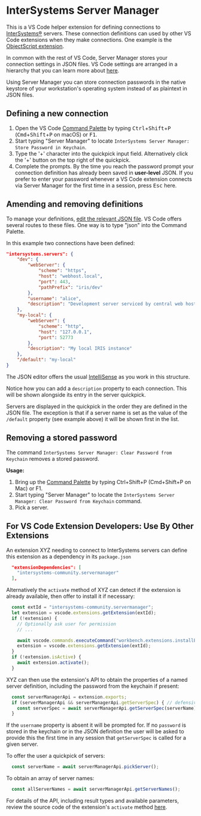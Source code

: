 # InterSystems Server Manager

This is a VS Code helper extension for defining connections to [InterSystems&reg;](https://www.intersystems.com/) servers. These connection definitions can used by other VS Code extensions when they make connections. One example is the [ObjectScript extension](https://github.com/intersystems-community/vscode-objectscript).

In common with the rest of VS Code, Server Manager stores your connection settings in JSON files. VS Code settings are arranged in a hierarchy that you can learn more about [here](https://code.visualstudio.com/docs/getstarted/settings).

Using Server Manager you can store connection passwords in the native keystore of your workstation's operating system instead of as plaintext in JSON files.

## Defining a new connection

1. Open the VS Code [Command Palette](https://code.visualstudio.com/docs/getstarted/userinterface#_command-palette) by typing <kbd>Ctrl</kbd>+<kbd>Shift</kbd>+<kbd>P</kbd> (<kbd>Cmd</kbd>+<kbd>Shift</kbd>+<kbd>P</kbd> on macOS) or <kbd>F1</kbd>.
2. Start typing "Server Manager" to locate `InterSystems Server Manager: Store Password in Keychain`.
3. Type the '+' character into the quickpick input field. Alternatively click the '+' button on the top right of the quickpick.
4. Complete the prompts. By the time you reach the password prompt your connection definition has already been saved in **user-level** JSON. If you prefer to enter your password whenever a VS Code extension connects via Server Manager for the first time in a session, press <kbd>Esc</kbd> here.

## Amending and removing definitions

To manage your definitions, [edit the relevant JSON file](https://code.visualstudio.com/docs/getstarted/settings). VS Code offers several routes to these files. One way is to type "json" into the Command Palette.

In this example two connections have been defined:

```json
"intersystems.servers": {
	"dev": {
		"webServer": {
			"scheme": "https",
			"host": "webhost.local",
			"port": 443,
			"pathPrefix": "iris/dev"
		},
		"username": "alice",
		"description": "Development server serviced by central web host over HTTPS"
	},
	"my-local": {
		"webServer": {
			"scheme": "http",
			"host": "127.0.0.1",
			"port": 52773
		},
		"description": "My local IRIS instance"
	},
	"/default": "my-local"
}
```

The JSON editor offers the usual [IntelliSense](https://code.visualstudio.com/docs/editor/intellisense) as you work in this structure.

Notice how you can add a `description` property to each connection. This will be shown alongside its entry in the server quickpick.

Servers are displayed in the quickpick in the order they are defined in the JSON file. The exception is that if a server name is set as the value of the `/default` property (see example above) it will be shown first in the list.

## Removing a stored password

The command `InterSystems Server Manager: Clear Password from Keychain` removes a stored password.

**Usage:**

1. Bring up the [Command Palette](https://code.visualstudio.com/docs/getstarted/userinterface#_command-palette) by typing Ctrl+Shift+P (Cmd+Shift+P on Mac) or F1.
2. Start typing "Server Manager" to locate the `InterSystems Server Manager: Clear Password from Keychain` command.
3. Pick a server.

## For VS Code Extension Developers: Use By Other Extensions

An extension XYZ needing to connect to InterSystems servers can define this extension as a dependency in its `package.json`

```json
  "extensionDependencies": [
    "intersystems-community.servermanager"
  ],
```

Alternatively the `activate` method of XYZ can detect if the extension is already available, then offer to install it if necessary:

```ts
  const extId = "intersystems-community.servermanager";
  let extension = vscode.extensions.getExtension(extId);
  if (!extension) {
	// Optionally ask user for permission
	// ...

	await vscode.commands.executeCommand("workbench.extensions.installExtension", extId);
	extension = vscode.extensions.getExtension(extId);
  }
  if (!extension.isActive) {
    await extension.activate();
  }
```

XYZ can then use the extension's API to obtain the properties of a named server definition, including the password from the keychain if present:

```ts
  const serverManagerApi = extension.exports;
  if (serverManagerApi && serverManagerApi.getServerSpec) { // defensive coding
	const serverSpec = await serverManagerApi.getServerSpec(serverName);
  }
```

If the `username` property is absent it will be prompted for. If no `password` is stored in the keychain or in the JSON definition the user will be asked to provide this the first time in any session that `getServerSpec` is called for a given server.

To offer the user a quickpick of servers:

```ts
  const serverName = await serverManagerApi.pickServer();
```

To obtain an array of server names:

```ts
  const allServerNames = await serverManagerApi.getServerNames();
```
For details of the API, including result types and available parameters, review the source code of the extension's `activate` method [here](https://github.com/intersystems-community/intersystems-servermanager/blob/master/src/extension.ts).
